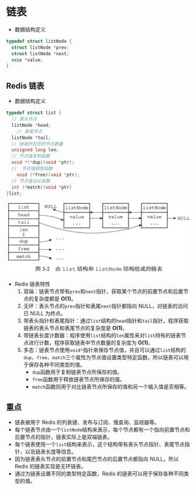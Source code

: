 # 链表

- 数据结构定义

``` c
typedef struct listNode {
  struct listNode *prev;
  struct listNode *next;
  voie *value;
}
```

## Redis 链表

- 数据结构定义

```c
typedef struct list {
  // 表头节点
  listNode *head;
	// 表尾节点
  listNode *tail;
  // 链表所包含的节点数量
  unsigned long len;
  // 节点值复制函数
  void *(*dup)(void *ptr);
  //  节点值释放函数
	void (*free)(void *ptr);
  // 节点值对比函数
  int (*match)(void *ptr)
}list;
```

![listAndListNode](https://raw.githubusercontent.com/lyjgulu/redis/main/image/listAndListNode.png)

- Redis 链表特性
  1. 双端：链表节点带有`prev`和`next`指针，获取某个节点的前置节点和后置节点的复杂度都是 **O(1)**。
  2. 无环：表头节点的`prev`指针和表尾`next`指针都指向 NULL，对链表的访问已 NULL 为终点。
  3. 带表头指针和表尾指针：通过`list`结构的`head`指针和`tail`指针，程序获取链表的表头节点和表尾节点的复杂度是 **O(1)**。
  4. 带链表长度计数器：程序使用`list`结构的`len`属性来对`list`持有的链表节点进行计数，程序获取链表中节点数量的复杂度为 **O(1)**。
  5. 多态：链表节点使用`void*`指针来保存节点值，并且可以通过`list`结构的`dup`、`free`、`match`三个属性为节点值设置类型特定函数，所以链表可以用于保存各种不同类型的值。
     - `dup`函数用于复制链表节点所保存的值。
     - `free`函数用于释放链表节点所保存的值。
     - `match`函数则用于对比链表节点所保存的值和另一个输入值是否相等。

## 重点

- 链表被用于 Redis 的列表键、发布与订阅、慢查询、监视器等。
- 每个链表节点由一个`listNode`结构来表示，每个节点都有一个指向前置节点和后置节点的指针，链表实际上是双端链表。
- 每个链表使用一个`list`结构来表示，这个结构带有表头节点指针、表尾节点指针，以及链表长度等信息。
- 因为链表表头节点的前置节点和尾巴节点的后置节点都指向 NULL，所以 Redis 的链表实现是无环链表。
- 通过为链表设置不同的类型特定函数，Redis 的链表可以用于保存各种不同类型的值。